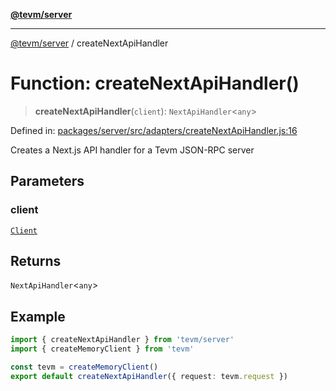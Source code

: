 [**@tevm/server**](../README.md)

***

[@tevm/server](../globals.md) / createNextApiHandler

# Function: createNextApiHandler()

> **createNextApiHandler**(`client`): `NextApiHandler`\<`any`\>

Defined in: [packages/server/src/adapters/createNextApiHandler.js:16](https://github.com/evmts/tevm-monorepo/blob/main/packages/server/src/adapters/createNextApiHandler.js#L16)

Creates a Next.js API handler for a Tevm JSON-RPC server

## Parameters

### client

[`Client`](../type-aliases/Client.md)

## Returns

`NextApiHandler`\<`any`\>

## Example

```typescript
import { createNextApiHandler } from 'tevm/server'
import { createMemoryClient } from 'tevm'

const tevm = createMemoryClient()
export default createNextApiHandler({ request: tevm.request })
```
